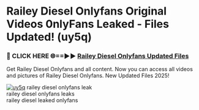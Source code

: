 # Railey Diesel Onlyfans Original Videos 0nlyFans Leaked - Files Updated! (uy5q)

<h3>🔴 CLICK HERE 🌐==►► <a href="https://tinyurl.com/ms9xzufz" rel="nofollow">Railey Diesel Onlyfans Updated Files</a></h3>

Get Railey Diesel Onlyfans and all content. Now you can access all videos and pictures of Railey Diesel Onlyfans. New Updated Files 2025!

[![uy5q](https://i.imgur.com/PQ7UWWw.gif)](https://tinyurl.com/ms9xzufz)
railey diesel onlyfans leak<br>
railey diesel onlyfans leaks<br>
railey diesel leaked onlyfans